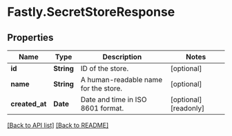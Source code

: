 # Fastly.SecretStoreResponse

## Properties

Name | Type | Description | Notes
------------ | ------------- | ------------- | -------------
**id** | **String** | ID of the store. | [optional] 
**name** | **String** | A human-readable name for the store. | [optional] 
**created_at** | **Date** | Date and time in ISO 8601 format. | [optional] [readonly] 


[[Back to API list]](../../README.md#endpoints) [[Back to README]](../../README.md)
